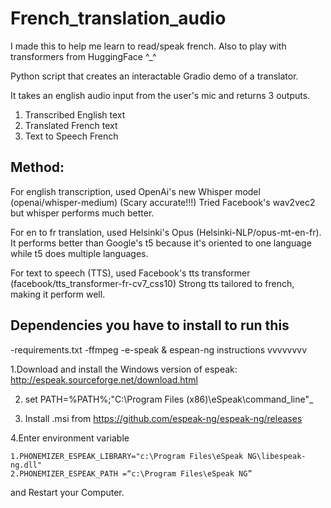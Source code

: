 # French_translation_audio

I made this to help me learn to read/speak french. Also to play with transformers from HuggingFace ^_^

Python script that creates an interactable Gradio demo of a translator.

It takes an english audio input from the user's mic and returns 3 outputs.

1. Transcribed English text
2. Translated French text
3. Text to Speech French 

## Method:
For english transcription, used OpenAi's new Whisper model (openai/whisper-medium) (Scary accurate!!!) 
Tried Facebook's wav2vec2 but whisper performs much better.

For en to fr translation, used Helsinki's Opus (Helsinki-NLP/opus-mt-en-fr). 
It performs better than Google's t5 because it's oriented to one language while t5 does multiple languages.

For text to speech (TTS), used Facebook's tts transformer (facebook/tts_transformer-fr-cv7_css10)
Strong tts tailored to french, making it perform well.


## Dependencies you have to install to run this
-requirements.txt
-ffmpeg
-e-speak & espean-ng
instructions
vvvvvvvv

1.Download and install the Windows version of espeak: http://espeak.sourceforge.net/download.html

2. set PATH=%PATH%;"C:\Program Files (x86)\eSpeak\command_line"_

3. Install .msi from https://github.com/espeak-ng/espeak-ng/releases

4.Enter environment variable

    1.PHONEMIZER_ESPEAK_LIBRARY="c:\Program Files\eSpeak NG\libespeak-ng.dll"
    2.PHONEMIZER_ESPEAK_PATH =“c:\Program Files\eSpeak NG”

and Restart your Computer.
